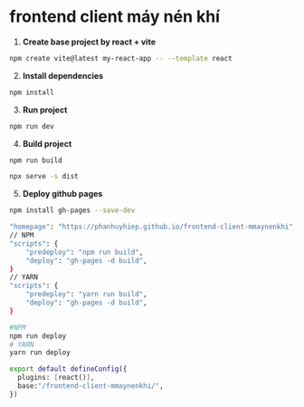 # frontend client máy nén khí

1. **Create base project by react + vite**

```bash
npm create vite@latest my-react-app -- --template react
```

2. **Install dependencies**

```bash
npm install
```

3. **Run project**

```bash
npm run dev
```

4. **Build project**

```bash
npm run build
```
```bash
npx serve -s dist
```

5. **Deploy github pages**
```bash
npm install gh-pages --save-dev
```

```bash
"homepage": "https://phanhuyhiep.github.io/frontend-client-mmaynenkhi",
// NPM
"scripts": {
    "predeploy": "npm run build",
    "deploy": "gh-pages -d build",
}
// YARN
"scripts": {
    "predeploy": "yarn run build",
    "deploy": "gh-pages -d build",
}
```

```bash
#NPM
npm run deploy
# YARN
yarn run deploy
```

```bash
export default defineConfig({
  plugins: [react()],
  base:"/frontend-client-mmaynenkhi/",
})
```

